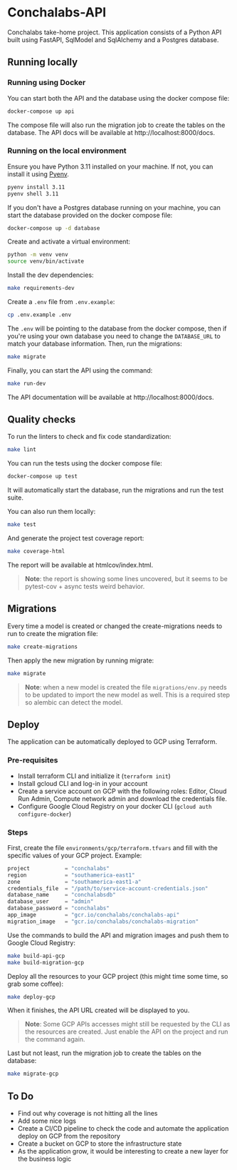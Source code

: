# Conchalabs-API

Conchalabs take-home project. This application consists of a Python API built using FastAPI, SqlModel and SqlAlchemy 
and a Postgres database.

## Running locally

### Running using Docker

You can start both the API and the database using the docker compose file:

```bash
docker-compose up api
```

The compose file will also run the migration job to create the tables on the database. 
The API docs will be available at http://localhost:8000/docs.

### Running on the local environment

Ensure you have Python 3.11 installed on your machine. If not, you can install it using [Pyenv](https://github.com/pyenv/pyenv).

```bash
pyenv install 3.11
pyenv shell 3.11
```

If you don't have a Postgres database running on your machine, you can start the database provided on the docker compose file:

```bash
docker-compose up -d database
```

Create and activate a virtual environment:

```bash
python -m venv venv
source venv/bin/activate
```

Install the dev dependencies:

```bash
make requirements-dev
```

Create a `.env` file from `.env.example`:

```bash
cp .env.example .env
```

The `.env` will be pointing to the database from the docker compose, then if you're using your own database 
you need to change the `DATABASE_URL` to match your database information.
Then, run the migrations:

```bash
make migrate
```

Finally, you can start the API using the command:

```bash
make run-dev
```

The API documentation will be available at http://localhost:8000/docs.

## Quality checks

To run the linters to check and fix code standardization:

```bash
make lint
```

You can run the tests using the docker compose file:

```bash
docker-compose up test
```

It will automatically start the database, run the migrations and run the test suite.

You can also run them locally: 

```bash
make test
```

And generate the project test coverage report:

```bash
make coverage-html
```

The report will be available at htmlcov/index.html.

> **Note**: the report is showing some lines uncovered, but it seems to be pytest-cov + async tests weird behavior.

## Migrations

Every time a model is created or changed the create-migrations needs to run to create the migration file:

```bash
make create-migrations
```

Then apply the new migration by running migrate:

```bash
make migrate
```

> **Note**: when a new model is created the file `migrations/env.py` needs to be updated to import the new model as well.
> This is a required step so alembic can detect the model.

## Deploy

The application can be automatically deployed to GCP using Terraform.

### Pre-requisites

* Install terraform CLI and initialize it (`terraform init`)
* Install gcloud CLI and log-in in your account
* Create a service account on GCP with the following roles: Editor, Cloud Run Admin, Compute network admin and download the credentials file. 
* Configure Google Cloud Registry on your docker CLI (`gcloud auth configure-docker`)

### Steps

First, create the file `environments/gcp/terraform.tfvars` and fill with the specific values of your GCP project. Example:

```terraform
project           = "conchalabs"
region            = "southamerica-east1"
zone              = "southamerica-east1-a"
credentials_file  = "/path/to/service-account-credentials.json"
database_name     = "conchalabsdb"
database_user     = "admin"
database_password = "conchalabs"
app_image         = "gcr.io/conchalabs/conchalabs-api"
migration_image   = "gcr.io/conchalabs/conchalabs-migration"
```

Use the commands to build the API and migration images and push them to Google Cloud Registry:

```bash
make build-api-gcp
make build-migration-gcp
```

Deploy all the resources to your GCP project (this might time some time, so grab some coffee):

```bash
make deploy-gcp
```

When it finishes, the API URL created will be displayed to you. 

> **Note**: Some GCP APIs accesses might still be requested by the CLI as the resources are created.
> Just enable the API on the project and run the command again.

Last but not least, run the migration job to create the tables on the database:

```bash
make migrate-gcp
```

## To Do

* Find out why coverage is not hitting all the lines
* Add some nice logs
* Create a CI/CD pipeline to check the code and automate the application deploy on GCP from the repository
* Create a bucket on GCP to store the infrastructure state
* As the application grow, it would be interesting to create a new layer for the business logic